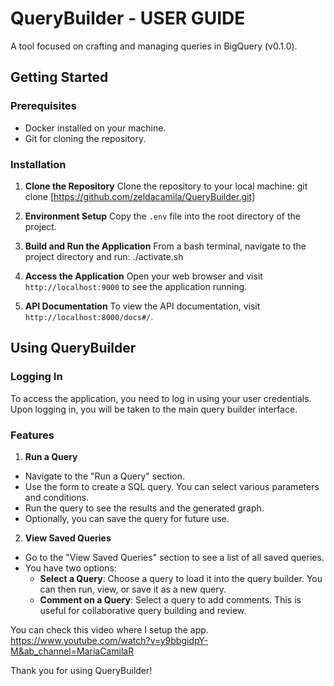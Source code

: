 # QueryBuilder - USER GUIDE
A tool focused on crafting and managing queries in BigQuery (v0.1.0).

## Getting Started

### Prerequisites
- Docker installed on your machine.
- Git for cloning the repository.

### Installation

1. **Clone the Repository**
   Clone the repository to your local machine: git clone [https://github.com/zeldacamila/QueryBuilder.git]


2. **Environment Setup**
Copy the `.env` file into the root directory of the project.

3. **Build and Run the Application**
From a bash terminal, navigate to the project directory and run: ./activate.sh


4. **Access the Application**
Open your web browser and visit `http://localhost:9000` to see the application running.

5. **API Documentation**
To view the API documentation, visit `http://localhost:8000/docs#/`.

## Using QueryBuilder

### Logging In
To access the application, you need to log in using your user credentials. Upon logging in, you will be taken to the main query builder interface.

### Features

1. **Run a Query**
- Navigate to the "Run a Query" section.
- Use the form to create a SQL query. You can select various parameters and conditions.
- Run the query to see the results and the generated graph.
- Optionally, you can save the query for future use.

2. **View Saved Queries**
- Go to the "View Saved Queries" section to see a list of all saved queries.
- You have two options:
  - **Select a Query**: Choose a query to load it into the query builder. You can then run, view, or save it as a new query.
  - **Comment on a Query**: Select a query to add comments. This is useful for collaborative query building and review.


You can check this video where I setup the app.
https://www.youtube.com/watch?v=y9bbgidpY-M&ab_channel=MariaCamilaR

Thank you for using QueryBuilder!

